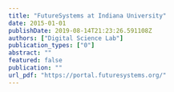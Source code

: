 ```yaml
---
title: "FutureSystems at Indiana University"
date: 2015-01-01
publishDate: 2019-08-14T21:23:26.591108Z
authors: ["Digital Science Lab"]
publication_types: ["0"]
abstract: ""
featured: false
publication: ""
url_pdf: "https://portal.futuresystems.org/"
---
```


